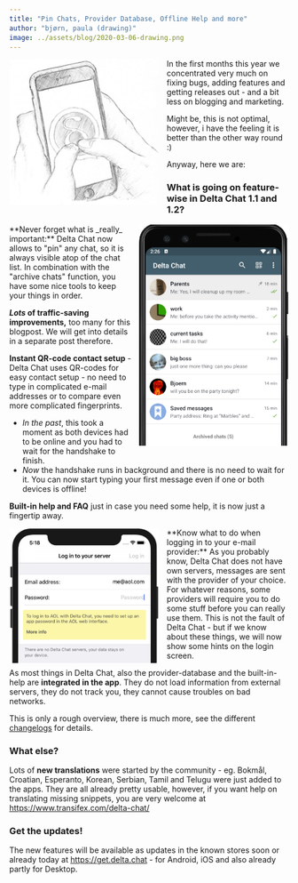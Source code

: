 ```yaml
---
title: "Pin Chats, Provider Database, Offline Help and more"
author: "bjørn, paula (drawing)"
image: ../assets/blog/2020-03-06-drawing.png
---
```


<img src="../assets/blog/2020-03-06-drawing.png" width="270" style="float:left; margin-right:1em;" /> 
In the first months this year we concentrated very much on fixing bugs,
adding features and getting releases out - and a bit less on blogging and marketing.

Might be, this is not optimal, however, i have the feeling it is better than the other way round :)

Anyway, here we are:

### What is going on feature-wise in Delta Chat 1.1 and 1.2?

<img src="../assets/blog/2020-03-06-pin-parents.png" width="270" style="float:right; margin-left:1em; margin-bottom:1em;" />
**Never forget what is _really_ important:** Delta Chat now allows to "pin" any chat,
so it is always visible atop of the chat list.
In combination with the "archive chats" function, you have some nice tools to keep your things in order.

**_Lots_ of traffic-saving improvements,** too many for this blogpost.
We will get into details in a separate post therefore.

**Instant QR-code contact setup** - Delta Chat uses QR-codes for easy contact setup -
no need to type in complicated e-mail addresses or to compare even more complicated fingerprints.
- _In the past_, this took a moment as both devices had to be online and you had to wait for the handshake to finish.  
- _Now_ the handshake runs in background and there is no need to wait for it.
You can now start typing your first message even if one or both devices is offline!

**Built-in help and FAQ** just in case you need some help, it is now just a fingertip away.

<img src="../assets/blog/2020-03-06-provider-db.png" width="270" style="float:left; clear:both; margin-right:1em;" />
**Know what to do when logging in to your e-mail provider:** As you probably know, 
Delta Chat does not have own servers, messages are sent with the provider of your choice.
For whatever reasons, some providers will require you to do some stuff before you can really use them.
This is not the fault of Delta Chat - 
but if we know about these things, we will now show some hints on the login screen.

As most things in Delta Chat, also the provider-database and the built-in-help are **integrated in the app**.
They do not load information from external servers, they do not track you, they cannot cause troubles on bad networks.

This is only a rough overview, there is much more,
see the different [changelogs](https://delta.chat/en/download#changelogs) for details.

### What else?

Lots of **new translations** were started by the community -
eg. Bokmål, Croatian, Esperanto, Korean, Serbian, Tamil and Telugu were just added to the apps.
They are all already pretty usable, however, if you want help on translating missing snippets, 
you are very welcome at <https://www.transifex.com/delta-chat/>

### Get the updates!

The new features will be available as updates in the known stores soon
or already today at <https://get.delta.chat> - for Android, iOS and also already partly for Desktop.
